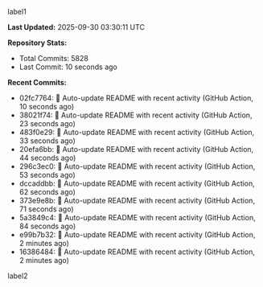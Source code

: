 
label1 
<!-- ACTIVITY_START -->
**Last Updated:** 2025-09-30 03:30:11 UTC

**Repository Stats:**
- Total Commits: 5828
- Last Commit: 10 seconds ago

**Recent Commits:**
- 02fc7764: 🤖 Auto-update README with recent activity (GitHub Action, 10 seconds ago)
- 38021f74: 🤖 Auto-update README with recent activity (GitHub Action, 23 seconds ago)
- 483f0e29: 🤖 Auto-update README with recent activity (GitHub Action, 33 seconds ago)
- 20efa6bb: 🤖 Auto-update README with recent activity (GitHub Action, 44 seconds ago)
- 296c3ec0: 🤖 Auto-update README with recent activity (GitHub Action, 53 seconds ago)
- dccaddbb: 🤖 Auto-update README with recent activity (GitHub Action, 62 seconds ago)
- 373e9e8b: 🤖 Auto-update README with recent activity (GitHub Action, 71 seconds ago)
- 5a3849c4: 🤖 Auto-update README with recent activity (GitHub Action, 84 seconds ago)
- e99b7b32: 🤖 Auto-update README with recent activity (GitHub Action, 2 minutes ago)
- 16386484: 🤖 Auto-update README with recent activity (GitHub Action, 2 minutes ago)
<!-- ACTIVITY_END -->

label2
